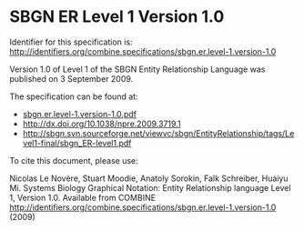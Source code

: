 # SBGN ER Level 1 Version 1.0
Identifier for this specification is: http://identifiers.org/combine.specifications/sbgn.er.level-1.version-1.0

Version 1.0 of Level 1 of the SBGN Entity Relationship Language was published on 3 September 2009.

The specification can be found at:

* [sbgn.er.level-1.version-1.0.pdf](./files/sbgn.er.level-1.version-1.0.pdf)
* http://dx.doi.org/10.1038/npre.2009.3719.1
* http://sbgn.svn.sourceforge.net/viewvc/sbgn/EntityRelationship/tags/Level1-final/sbgn_ER-level1.pdf

To cite this document, please use:

Nicolas Le Novère, Stuart Moodie, Anatoly Sorokin, Falk Schreiber, Huaiyu Mi. Systems Biology Graphical Notation: Entity Relationship language Level 1, Version 1.0. Available from COMBINE http://identifiers.org/combine.specifications/sbgn.er.level-1.version-1.0 (2009)